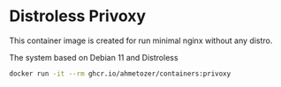 # Distroless Privoxy

This container image is created for run minimal nginx without any
distro.

The system based on Debian 11 and Distroless

```bash
docker run -it --rm ghcr.io/ahmetozer/containers:privoxy
```
